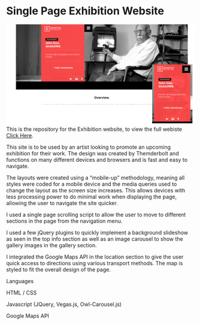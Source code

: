 # Single Page Exhibition Website
![Single Page Exhibition Website](desktop-mobile.png)
This is the repository for the Exhibition website, to view the full webiste [Click Here](http://doc.gold.ac.uk/~ma301co/Exhibition/). 

This site is to be used by an artist looking to promote an upcoming exhibition for their work. The design was created by Themderbolt and functions on many different devices and browsers and is fast and easy to navigate.

The layouts were created using a “mobile-up” methodology, meaning all styles were coded for a mobile device and the media queries used to change the layout as the screen size increases. This allows devices with less processing power to do minimal work when displaying the page, allowing the user to navigate the site quicker.

I used a single page scrolling script to allow the user to move to different sections in the page from the navigation menu. 

I used a few jQuery plugins to quickly implement a background slideshow as seen in the top info section as well as an image carousel to show the gallery images in the gallery section.

I integrated the Google Maps API in the location section to give the user quick access to directions using various transport methods. The map is styled to fit the overall design of the page.

Languages

HTML / CSS

Javascript (JQuery, Vegas.js, Owl-Carousel.js)

Google Maps API
